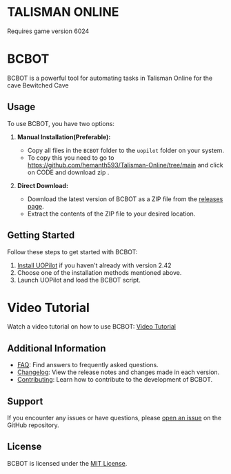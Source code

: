 # TALISMAN ONLINE 
Requires game version 6024

# BCBOT

BCBOT is a powerful tool for automating tasks in Talisman Online for the cave Bewitched Cave 

## Usage

To use BCBOT, you have two options:

1. **Manual Installation(Preferable):** 
    - Copy all files in the `BCBOT` folder to the `uopilot` folder on your system.
    - To copy this you need to go to https://github.com/hemanth593/Talisman-Online/tree/main and click on CODE and download zip . 

2. **Direct Download:**
    - Download the latest version of BCBOT as a ZIP file from the [releases page](https://github.com/hemanth593/Talisman-Online/raw/main/bc_bot/lua/BCBOT.zip).
    - Extract the contents of the ZIP file to your desired location.

## Getting Started

Follow these steps to get started with BCBOT:

1. [Install UOPilot](https://uopilot.uokit.com/) if you haven't already with version 2.42
2. Choose one of the installation methods mentioned above.
3. Launch UOPilot and load the BCBOT script.
   
# Video Tutorial

Watch a video tutorial on how to use BCBOT: [Video Tutorial](https://youtu.be/r91KuUQo7Qs?si=F4hDI5axGFGnx9q1)

## Additional Information

- [FAQ](docs/faq.md): Find answers to frequently asked questions.
- [Changelog](CHANGELOG.md): View the release notes and changes made in each version.
- [Contributing](CONTRIBUTING.md): Learn how to contribute to the development of BCBOT.

## Support

If you encounter any issues or have questions, please [open an issue](https://github.com/yourusername/BCBOT/issues) on the GitHub repository.

## License

BCBOT is licensed under the [MIT License](LICENSE).
